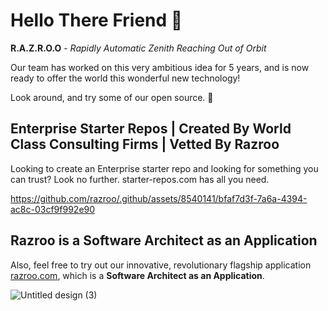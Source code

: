 # Hello There Friend 👋

**R.A.Z.R.O.O** - _Rapidly Automatic Zenith Reaching Out of Orbit_

Our team has worked on this very ambitious idea for 5 years, and is now ready to offer the world this wonderful new technology! 

Look around, and try some of our open source. 👀

## Enterprise Starter Repos | Created By World Class Consulting Firms | Vetted By Razroo

Looking to create an Enterprise starter repo and looking for something you can trust? Look no further. starter-repos.com has all you need.

https://github.com/razroo/.github/assets/8540141/bfaf7d3f-7a6a-4394-ac8c-03cf9f992e90

## Razroo is a Software Architect as an Application 

Also, feel free to try out our innovative, revolutionary flagship application [razroo.com](http://razroo.com), which is a **Software Architect as an Application**.

![Untitled design (3)](https://github.com/razroo/.github/assets/8540141/99569351-cf4d-4eb9-8fd6-01e743260633)


